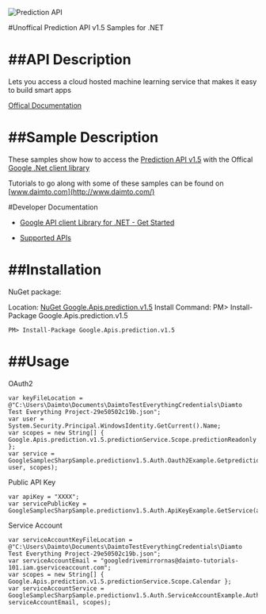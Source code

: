 ﻿![Prediction API](https://www.google.com/images/icons/feature/predictionapi-32.png)

#Unoffical Prediction API v1.5 Samples for .NET  

##API Description
=============

Lets you access a cloud hosted machine learning service that makes it easy to build smart apps

[Offical Documentation](https://developers.google.com/prediction/docs/developer-guide)

##Sample Description
=============

These samples show how to access the [Prediction API v1.5](https://developers.google.com/prediction/docs/developer-guide) with the Offical [Google .Net client library](https://github.com/google/google-api-dotnet-client)

Tutorials to go along with some of these samples can be found on [www.daimto.com](http://www.daimto.com/)

#Developer Documentation

* [Google API client Library for .NET - Get Started](https://developers.google.com/api-client-library/dotnet/get_started)

* [Supported APIs](https://developers.google.com/api-client-library/dotnet/apis/)

##Installation
=================================

NuGet package:

Location: [NuGet Google.Apis.prediction.v1.5](https://www.nuget.org/packages/Google.Apis.prediction.v1.5)
Install Command: PM>  Install-Package Google.Apis.prediction.v1.5

```
PM> Install-Package Google.Apis.prediction.v1.5
```

##Usage
=================================

OAuth2
```
var keyFileLocation = @"C:\Users\Daimto\Documents\DaimtoTestEverythingCredentials\Diamto Test Everything Project-29e50502c19b.json";
var user = System.Security.Principal.WindowsIdentity.GetCurrent().Name;
var scopes = new String[] { Google.Apis.prediction.v1.5.predictionService.Scope.predictionReadonly };
var service = GoogleSamplecSharpSample.predictionv1.5.Auth.Oauth2Example.GetpredictionService(keyFileLocation, user, scopes);
```
Public API Key
```
var apiKey = "XXXX";
var servicePublicKey = GoogleSamplecSharpSample.predictionv1.5.Auth.ApiKeyExample.GetService(apiKey);
```
Service Account
```
var serviceAccountKeyFileLocation = @"C:\Users\Daimto\Documents\DaimtoTestEverythingCredentials\Diamto Test Everything Project-29e50502c19b.json";
var serviceAccountEmail = "googledrivemirrornas@daimto-tutorials-101.iam.gserviceaccount.com";
var scopes = new String[] { Google.Apis.prediction.v1.5.predictionService.Scope.Calendar };            
var serviceAccountService = GoogleSamplecSharpSample.predictionv1.5.Auth.ServiceAccountExample.AuthenticateServiceAccount(serviceAccountKeyFileLocation, serviceAccountEmail, scopes);
```
